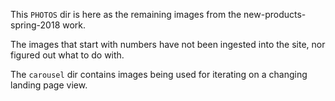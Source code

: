 This `PHOTOS` dir is here as the remaining images from the new-products-spring-2018 work.

The images that start with numbers have not been ingested into the site, nor figured out what to do with.

The `carousel` dir contains images being used for iterating on a changing landing page view.
